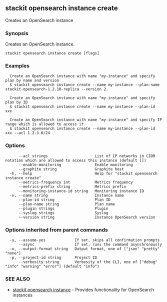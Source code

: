 ## stackit opensearch instance create

Creates an OpenSearch instance

### Synopsis

Creates an OpenSearch instance.

```
stackit opensearch instance create [flags]
```

### Examples

```
  Create an OpenSearch instance with name "my-instance" and specify plan by name and version
  $ stackit opensearch instance create --name my-instance --plan-name stackit-opensearch-1.2.10-replica --version 2

  Create an OpenSearch instance with name "my-instance" and specify plan by ID
  $ stackit opensearch instance create --name my-instance --plan-id xxx

  Create an OpenSearch instance with name "my-instance" and specify IP range which is allowed to access it
  $ stackit opensearch instance create --name my-instance --plan-id xxx --acl 1.2.3.0/24
```

### Options

```
      --acl strings                     List of IP networks in CIDR notation which are allowed to access this instance (default [])
      --enable-monitoring               Enable monitoring
      --graphite string                 Graphite host
  -h, --help                            Help for "stackit opensearch instance create"
      --metrics-frequency int           Metrics frequency
      --metrics-prefix string           Metrics prefix
      --monitoring-instance-id string   Monitoring instance ID
  -n, --name string                     Instance name
      --plan-id string                  Plan ID
      --plan-name string                Plan name
      --plugin strings                  Plugin
      --syslog strings                  Syslog
      --version string                  Instance OpenSearch version
```

### Options inherited from parent commands

```
  -y, --assume-yes             If set, skips all confirmation prompts
      --async                  If set, runs the command asynchronously
  -o, --output-format string   Output format, one of ["json" "pretty" "none"]
  -p, --project-id string      Project ID
      --verbosity string       Verbosity of the CLI, one of ["debug" "info" "warning" "error"] (default "info")
```

### SEE ALSO

* [stackit opensearch instance](./stackit_opensearch_instance.md)	 - Provides functionality for OpenSearch instances

